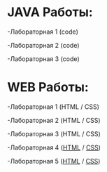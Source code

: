 # JAVA Работы:
-Лабораторная 1 (code)

-Лабораторная 2 (code)

-Лабораторная 3 (code)

# WEB Работы:
-Лабораторная 1 (HTML / CSS)

-Лабораторная 2 (HTML / CSS)

-Лабораторная 3 (HTML / CSS)

-Лабораторная 4 ([HTML](https://github.com/Kemegggg/New-Web/blob/main/index.html) / [CSS](https://github.com/Kemegggg/New-Web/blob/main/style.css))

-Лабораторная 5 ([HTML](https://github.com/Kemegggg/New-Web/blob/main/index1.html) / [CSS](https://github.com/Kemegggg/New-Web/blob/main/style2.css))

